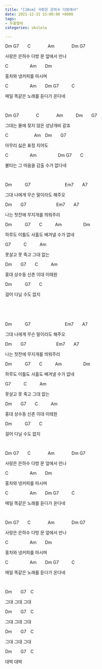 ```yaml
---
title: "[10cm] 사랑은 은하수 다방에서"
date: 2021-12-31 15:00:00 +0000
tags:
- 우쿨렐레
categories: ukulele

---
```

Dm G7  C    Am    Dm    G7

사랑은 은하수 다방 문 앞에서 만나

C     Am  Dm

홍차와 냉커피를 마시며

C     Am  Dm G7   C

매일 똑같은 노래를 듣다가 온다네

<br/>

Dm G7    C    Am   Dm  G7

그대는 물에 젖지 않은 성냥개비 같죠

C      Am Dm  G7

아무리 싫은 표정 지어도

C     Am     Dm G7  C

불타는 그 마음을 감출 수가 없다네

<br/>

Dm   G7        Em7  A7

그대 나에게 무슨 말이라도 해주오

Dm  G7       Em7  A7

나는 찻잔에 무지개를 띄워주리

Dm   G7  C   Am     Dm

하루도 이틀도 사흘도 배겨낼 수가 없네

G7   C   Am

못살고 못 죽고 그대 없는

Dm  G7  C   Am

홍대 상수동 신촌 이대 이태원 

Dm   G7  C

걸어 다닐 수도 없지

<br/> <br/> <br/>

Dm   G7        Em7  A7

그대 나에게 무슨 말이라도 해주오

Dm  G7       Em7  A7

나는 찻잔에 무지개를 띄워주리

Dm   G7  C   Am     Dm

하루도 이틀도 사흘도 배겨낼 수가 없네

G7   C   Am

못살고 못 죽고 그대 없는

Dm  G7  C   Am

홍대 상수동 신촌 이대 이태원 

Dm   G7  C

걸어 다닐 수도 없지

<br/>

Dm G7  C    Am    Dm    G7

사랑은 은하수 다방 문 앞에서 만나

C     Am  Dm

홍차와 냉커피를 마시며

C     Am  Dm G7   C

매일 똑같은 노래를 듣다가 온다네

<br/>

Dm G7  C    Am    Dm    G7

사랑은 은하수 다방 문 앞에서 만나

C     Am  Dm

홍차와 냉커피를 마시며

C     Am  Dm G7   C

매일 똑같은 노래를 듣다가 온다네

<br/>

Dm  G7 C

그대 그대 그대

Dm  G7 C

그대 그대 그대

Dm  G7 C

그대 그대 그대

Dm  G7 C

대박 대박
